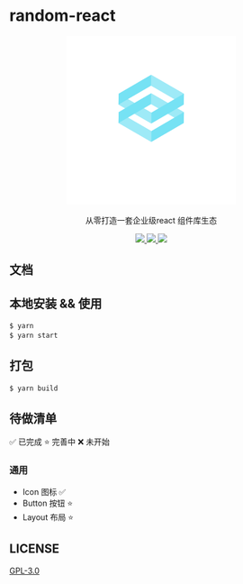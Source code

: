 # random-react

<p align="center">
    <img alt="logo" src="./logo.png" width="300" height="300">
</p>
<p align="center">从零打造一套企业级react 组件库生态</p>

<p align="center">
  <a href="https://github.com/liuchengcheng1999/random-react">
    <img src="https://img.shields.io/badge/build-wepack4-green">
  </a>
  <a href="https://github.com/liuchengcheng1999/random-react">
    <img src="https://img.shields.io/badge/Typescript-React-blue">
  </a>
  <a href="https://github.com/liuchengcheng1999/random-react">
    <img src="https://img.shields.io/badge/license-GPL--3.0-orange">
  </a>
</p>

## 文档

## 本地安装 && 使用
```jsx
$ yarn
$ yarn start
```

## 打包
```jsx
$ yarn build
```

## 待做清单

✅ 已完成
⭐️ 完善中
❌ 未开始

### 通用
- Icon 图标 ✅ 
- Button 按钮 ⭐️ 
- Layout 布局 ⭐️

## LICENSE
[GPL-3.0](https://zh.wikipedia.org/wiki/GNU_General_Public_License)